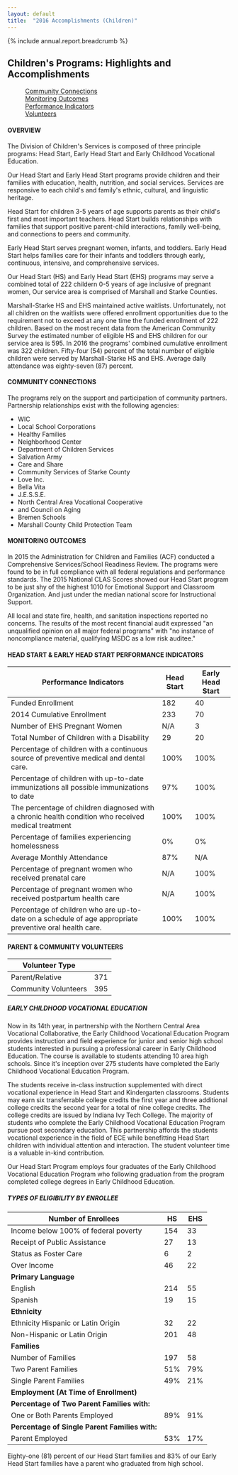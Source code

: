 ```yaml
---
layout: default
title:  "2016 Accomplishments (Children)"
---
```

{% include annual.report.breadcrumb %}

## Children's Programs: Highlights and Accomplishments

<dl class="tabs pill">
  <dd><a href="#connections">Community Connections</a></dd>
  <dd><a href="#outcomes">Monitoring Outcomes</a></dd>
  <dd><a href="#performance">Performance Indicators</a></dd>
  <dd><a href="#volunteers">Volunteers</a></dd>
</dl>

<h4 class="subheader" id="overview">OVERVIEW</h4>
The Division of Children's Services is composed of three principle programs: Head Start, Early Head Start and Early Childhood Vocational Education.

Our Head Start and Early Head Start programs provide children and their families with education, health, nutrition, and social services. Services are responsive to each child's and family's ethnic, cultural, and linguistic heritage.

Head Start for children 3-5 years of age supports parents as their child's first and most important teachers. Head Start builds relationships with families that support positive parent-child interactions, family well-being, and connections to peers and community.

Early Head Start serves pregnant women, infants, and toddlers. Early Head Start helps families care for their infants and toddlers through early, continuous, intensive, and comprehensive services.

Our Head Start (HS) and Early Head Start (EHS) programs may serve a combined total of 222 childern 0-5 years of age inclusive of pregnant women, Our service area is comprised of Marshall and Starke Counties.

Marshall-Starke HS and EHS maintained active waitlists. Unfortunately, not all children on the waitlists were offered enrollment opportunities due to the requirement not to exceed at any one time the funded enrollment of 222 children. Based on the most recent data from the American Community Survey the estimated number of eligible HS and EHS children for our service area is 595. In 2016 the programs' combined cumulative enrollment was 322 children. Fifty-four (54) percent of the total number of eligible children were served by Marshall-Starke HS and EHS. Average daily attendance was eighty-seven (87) percent.

<h4 class="subheader" id="connections">COMMUNITY CONNECTIONS</h4>
The programs rely on the support and participation of community partners. Partnership relationships exist with the following agencies:

* WIC
* Local School Corporations
* Healthy Families
* Neighborhood Center
* Department of Children Services
* Salvation Army
* Care and Share
* Community Services of Starke County
* Love Inc.
* Bella Vita
* J.E.S.S.E.
* North Central Area Vocational Cooperative
* and Council on Aging
* Bremen Schools
* Marshall County Child Protection Team

<h4 class="subheader" id="outcomes">MONITORING OUTCOMES</h4>
In 2015 the Administration for Children and Families (ACF) conducted a Comprehensive Services/School Readiness Review. The programs were found to be in full compliance with all federal regulations and performance standards. The 2015 National CLAS Scores showed our Head Start program to be just shy of the highest 1010 for Emotional Support and Classroom Organization. And just under the median national score for Instructional Support.

All local and state fire, health, and sanitation inspections reported no concerns. The results of the most recent financial audit expressed "an unqualified opinion on all major federal programs" with "no instance of noncompliance material, qualifying MSDC as a low risk auditee."

<h4 class="subheader" id="performance">HEAD START &amp; EARLY HEAD START PERFORMANCE INDICATORS</h4>

<table class="responsive">
  <thead>
    <tr>
      <th>Performance Indicators</th>
      <th>Head Start</th>
      <th>Early Head Start</th>
    </tr>
  </thead>
  <tbody>
    <tr>
      <td>Funded Enrollment</td>
      <td>182</td>
      <td>40</td>
    </tr>
    <tr>
      <td>2014 Cumulative Enrollment</td>
      <td>233</td>
      <td>70</td>
    </tr>
    <tr>
      <td>Number of EHS Pregnant Women</td>
      <td>N/A</td>
      <td>3</td>
    </tr>
    <tr>
      <td>Total Number of Children with a Disability</td>
      <td>29</td>
      <td>20</td>
    </tr>
    <tr>
      <td>Percentage of children with a continuous source of preventive medical and dental care.</td>
      <td>100%</td>
      <td>100%</td>
    </tr>
    <tr>
      <td>Percentage of children with up-to-date immunizations all possible immunizations to date</td>
      <td>97%</td>
      <td>100%</td>
    </tr>
    <tr>
      <td>The percentage of children diagnosed with a chronic health condition who received medical treatment</td>
      <td>100%</td>
      <td>100%</td>
    </tr>
    <tr>
      <td>Percentage of families experiencing homelessness</td>
      <td>0%</td>
      <td>0%</td>
    </tr>
    <tr>
      <td>Average Monthly Attendance</td>
      <td>87%</td>
      <td>N/A</td>
    </tr>
    <tr>
      <td>Percentage of pregnant women who received prenatal care</td>
      <td>N/A</td>
      <td>100%</td>
    </tr>
    <tr>
      <td>Percentage of pregnant women who received postpartum health care</td>
      <td>N/A</td>
      <td>100%</td>
    </tr>
    <tr>
      <td>Percentage of children who are up-to-date on a schedule of age appropriate preventive oral health care.</td>
      <td>100%</td>
      <td>100%</td>
    </tr>
  </tbody>
</table>

<h4 class="subheader" id="volunteers">PARENT &amp; COMMUNITY VOLUNTEERS</h4>
<table class="responsive">
    <thead>
        <tr>
            <th>Volunteer Type</th>
            <th>&nbsp;</th>
        </tr>
    </thead>
    <tbody>
      <tr>
          <td>Parent/Relative</td>
          <td>371</td>
      </tr>
      <tr>
          <td>Community Volunteers</td>
          <td>395</td>
      </tr>
    </tbody>
</table>

<h5 class="subheader">EARLY CHILDHOOD VOCATIONAL EDUCATION</h5>
Now in its 14th year, in partnership with the Northern Central Area Vocational Collaborative, the Early Childhood Vocational Education Program provides instruction and field experience for junior and senior high school students interested in pursuing a professional career in Early Childhood Education. The course is available to students attending 10 area high schools. Since it's inception over 275 students have completed the Early Childhood Vocational Education Program.

The students receive in-class instruction supplemented with direct vocational experience in Head Start and Kindergarten classrooms. Students may earn six transferrable college credits the first year and three additional college credits the second year for a total of nine college credits. The college credits are issued by Indiana Ivy Tech College. The majority of students who complete the Early Childhood Vocational Education Program pursue post secondary education. This partnership affords the students vocational experience in the field of ECE while benefitting Head Start children with individual attention and interaction. The student volunteer time is a valuable in-kind contribution.

Our Head Start Program employs four graduates of the Early Childhood Vocational Education Program who following graduation from the program completed college degrees in Early Childhood Education.

<h5 class="subheader">TYPES OF ELIGIBILITY BY ENROLLEE</h5>
<table class="responsive">
  <thead>
    <tr>
      <th>Number of Enrollees</th>
      <th>HS</th>
      <th>EHS</th>
    </tr>
  </thead>
  <tbody>
    <tr>
      <td>Income below 100% of federal poverty</td>
      <td>154</td>
      <td>33</td>
    </tr>
    <tr>
      <td>Receipt of Public Assistance</td>
      <td>27</td>
      <td>13</td>
    </tr>
    <tr>
      <td>Status as Foster Care</td>
      <td>6</td>
      <td>2</td>
    </tr>
    <tr>
      <td>Over Income</td>
      <td>46</td>
      <td>22</td>
    </tr>
    <tr><td><strong>Primary Language</strong></td><td>&nbsp;</td><td>&nbsp;</td></tr>
    <tr>
      <td>English</td>
      <td>214</td>
      <td>55</td>
    </tr>
    <tr>
      <td>Spanish</td>
      <td>19</td>
      <td>15</td>
    </tr>
    <tr><td><strong>Ethnicity</strong></td><td>&nbsp;</td><td>&nbsp;</td></tr>
    <tr>
      <td>Ethnicity Hispanic or Latin Origin</td>
      <td>32</td>
      <td>22</td>
    </tr>
    <tr>
      <td>Non-Hispanic or Latin Origin</td>
      <td>201</td>
      <td>48</td>
    </tr>
    <tr><td><strong>Families</strong></td><td>&nbsp;</td><td>&nbsp;</td></tr>
    <tr>
      <td>Number of Families</td>
      <td>197</td>
      <td>58</td>
    </tr>
    <tr>
      <td>Two Parent Families</td>
      <td>51%</td>
      <td>79%</td>
    </tr>
    <tr>
      <td>Single Parent Families</td>
      <td>49%</td>
      <td>21%</td>
    </tr>
    <tr><td><strong>Employment (At Time of Enrollment)</strong></td><td>&nbsp;</td><td>&nbsp;</td></tr>
    <tr><td><strong>Percentage of Two Parent Families with:</strong></td><td>&nbsp;</td><td>&nbsp;</td></tr>
    <tr>
        <td>One or Both Parents Employed</td>
        <td>89%</td>
        <td>91%</td>
    </tr>
    <tr><td><strong>Percentage of Single Parent Families with:</strong></td><td>&nbsp;</td><td>&nbsp;</td></tr>
    <tr>
        <td>Parent Employed</td>
        <td>53%</td>
        <td>17%</td>
    </tr>
  </tbody>
</table>

Eighty-one (81) percent of our Head Start families and 83% of our Early Head Start families have a parent who graduated from high school. 
